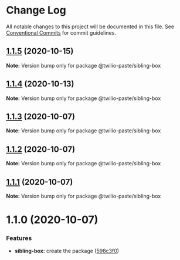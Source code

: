 # Change Log

All notable changes to this project will be documented in this file.
See [Conventional Commits](https://conventionalcommits.org) for commit guidelines.

## [1.1.5](https://github.com/twilio-labs/paste/compare/@twilio-paste/sibling-box@1.1.4...@twilio-paste/sibling-box@1.1.5) (2020-10-15)

**Note:** Version bump only for package @twilio-paste/sibling-box





## [1.1.4](https://github.com/twilio-labs/paste/compare/@twilio-paste/sibling-box@1.1.3...@twilio-paste/sibling-box@1.1.4) (2020-10-13)

**Note:** Version bump only for package @twilio-paste/sibling-box





## [1.1.3](https://github.com/twilio-labs/paste/compare/@twilio-paste/sibling-box@1.1.2...@twilio-paste/sibling-box@1.1.3) (2020-10-07)

**Note:** Version bump only for package @twilio-paste/sibling-box





## [1.1.2](https://github.com/twilio-labs/paste/compare/@twilio-paste/sibling-box@1.1.1...@twilio-paste/sibling-box@1.1.2) (2020-10-07)

**Note:** Version bump only for package @twilio-paste/sibling-box





## [1.1.1](https://github.com/twilio-labs/paste/compare/@twilio-paste/sibling-box@1.1.0...@twilio-paste/sibling-box@1.1.1) (2020-10-07)

**Note:** Version bump only for package @twilio-paste/sibling-box





# 1.1.0 (2020-10-07)


### Features

* **sibling-box:** create the package ([598c3f0](https://github.com/twilio-labs/paste/commit/598c3f07fd66cc76ff92136ae2d5055ee0f44373))
